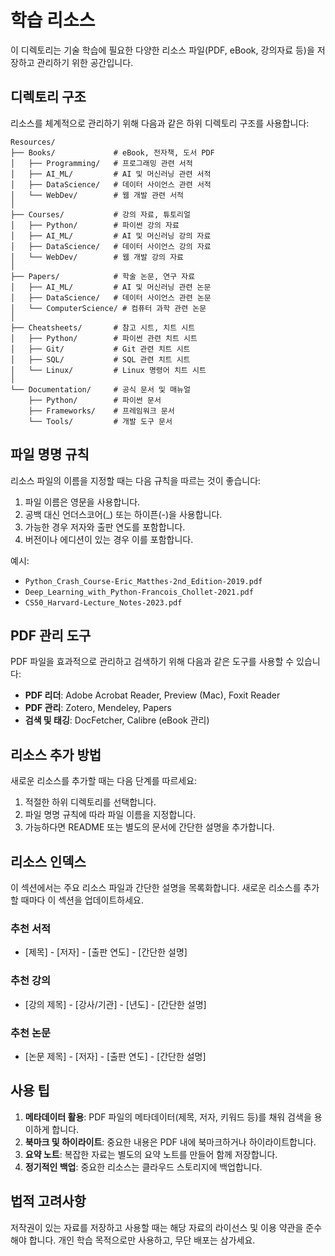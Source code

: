 # 학습 리소스

이 디렉토리는 기술 학습에 필요한 다양한 리소스 파일(PDF, eBook, 강의자료 등)을 저장하고 관리하기 위한 공간입니다.

## 디렉토리 구조

리소스를 체계적으로 관리하기 위해 다음과 같은 하위 디렉토리 구조를 사용합니다:

```
Resources/
├── Books/             # eBook, 전자책, 도서 PDF
│   ├── Programming/   # 프로그래밍 관련 서적
│   ├── AI_ML/         # AI 및 머신러닝 관련 서적
│   ├── DataScience/   # 데이터 사이언스 관련 서적
│   └── WebDev/        # 웹 개발 관련 서적
│
├── Courses/           # 강의 자료, 튜토리얼
│   ├── Python/        # 파이썬 강의 자료
│   ├── AI_ML/         # AI 및 머신러닝 강의 자료
│   ├── DataScience/   # 데이터 사이언스 강의 자료
│   └── WebDev/        # 웹 개발 강의 자료
│
├── Papers/            # 학술 논문, 연구 자료
│   ├── AI_ML/         # AI 및 머신러닝 관련 논문
│   ├── DataScience/   # 데이터 사이언스 관련 논문
│   └── ComputerScience/ # 컴퓨터 과학 관련 논문
│
├── Cheatsheets/       # 참고 시트, 치트 시트
│   ├── Python/        # 파이썬 관련 치트 시트
│   ├── Git/           # Git 관련 치트 시트
│   ├── SQL/           # SQL 관련 치트 시트
│   └── Linux/         # Linux 명령어 치트 시트
│
└── Documentation/     # 공식 문서 및 매뉴얼
    ├── Python/        # 파이썬 문서
    ├── Frameworks/    # 프레임워크 문서
    └── Tools/         # 개발 도구 문서
```

## 파일 명명 규칙

리소스 파일의 이름을 지정할 때는 다음 규칙을 따르는 것이 좋습니다:

1. 파일 이름은 영문을 사용합니다.
2. 공백 대신 언더스코어(_) 또는 하이픈(-)을 사용합니다.
3. 가능한 경우 저자와 출판 연도를 포함합니다.
4. 버전이나 에디션이 있는 경우 이를 포함합니다.

예시:
- `Python_Crash_Course-Eric_Matthes-2nd_Edition-2019.pdf`
- `Deep_Learning_with_Python-Francois_Chollet-2021.pdf`
- `CS50_Harvard-Lecture_Notes-2023.pdf`

## PDF 관리 도구

PDF 파일을 효과적으로 관리하고 검색하기 위해 다음과 같은 도구를 사용할 수 있습니다:

- **PDF 리더**: Adobe Acrobat Reader, Preview (Mac), Foxit Reader
- **PDF 관리**: Zotero, Mendeley, Papers
- **검색 및 태깅**: DocFetcher, Calibre (eBook 관리)

## 리소스 추가 방법

새로운 리소스를 추가할 때는 다음 단계를 따르세요:

1. 적절한 하위 디렉토리를 선택합니다.
2. 파일 명명 규칙에 따라 파일 이름을 지정합니다.
3. 가능하다면 README 또는 별도의 문서에 간단한 설명을 추가합니다.

## 리소스 인덱스

이 섹션에서는 주요 리소스 파일과 간단한 설명을 목록화합니다. 새로운 리소스를 추가할 때마다 이 섹션을 업데이트하세요.

### 추천 서적
- [제목] - [저자] - [출판 연도] - [간단한 설명]

### 추천 강의
- [강의 제목] - [강사/기관] - [년도] - [간단한 설명]

### 추천 논문
- [논문 제목] - [저자] - [출판 연도] - [간단한 설명]

## 사용 팁

1. **메타데이터 활용**: PDF 파일의 메타데이터(제목, 저자, 키워드 등)를 채워 검색을 용이하게 합니다.
2. **북마크 및 하이라이트**: 중요한 내용은 PDF 내에 북마크하거나 하이라이트합니다.
3. **요약 노트**: 복잡한 자료는 별도의 요약 노트를 만들어 함께 저장합니다.
4. **정기적인 백업**: 중요한 리소스는 클라우드 스토리지에 백업합니다.

## 법적 고려사항

저작권이 있는 자료를 저장하고 사용할 때는 해당 자료의 라이선스 및 이용 약관을 준수해야 합니다. 개인 학습 목적으로만 사용하고, 무단 배포는 삼가세요.
